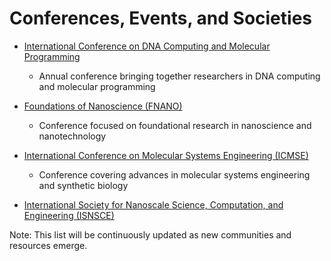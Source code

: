 # Conferences, Events, and Societies

- [International Conference on DNA Computing and Molecular Programming](http://www.dna-computing.org/)
  - Annual conference bringing together researchers in DNA computing and molecular programming

- [Foundations of Nanoscience (FNANO)](http://www.fnano.org/)
  - Conference focused on foundational research in nanoscience and nanotechnology

- [International Conference on Molecular Systems Engineering (ICMSE)](https://molecular.systems/)
  - Conference covering advances in molecular systems engineering and synthetic biology

- [International Society for Nanoscale Science, Computation, and Engineering (ISNSCE)](http://www.isnsce.org/)

Note: This list will be continuously updated as new communities and resources emerge.
